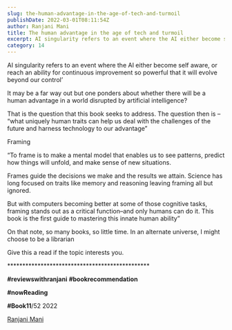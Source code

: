 ```yaml
---
slug: the-human-advantage-in-the-age-of-tech-and-turmoil
publishDate: 2022-03-01T08:11:54Z
author: Ranjani Mani
title: The human advantage in the age of tech and turmoil 
excerpt: AI singularity refers to an event where the AI either become self aware, or reach an ability for continuous improvement so powerful that it will evolve beyond our control’ It may be a far way out but one ponders about whether there will be a human advantage in a world disrupted by artificial intelligence? That  ... 
category: 14
---
```


AI singularity refers to an event where the AI either become self aware, or reach an ability for continuous improvement so powerful that it will evolve beyond our control’

It may be a far way out but one ponders about whether there will be a human advantage in a world disrupted by artificial intelligence?

That is the question that this book seeks to address. The question then is – “what uniquely human traits can help us deal with the challenges of the future and harness technology to our advantage”

Framing

“To frame is to make a mental model that enables us to see patterns, predict how things will unfold, and make sense of new situations.

Frames guide the decisions we make and the results we attain. Science has long focused on traits like memory and reasoning leaving framing all but ignored.

But with computers becoming better at some of those cognitive tasks, framing stands out as a critical function–and only humans can do it. This book is the first guide to mastering this innate human ability”

On that note, so many books, so little time. In an alternate universe, I might choose to be a librarian

Give this a read if the topic interests you.

\*\*\*\*\*\*\*\*\*\*\*\*\*\*\*\*\*\*\*\*\*\*\*\*\*\*\*\*\*\*\*\*\*\*\*\*\*\*\*\*\*\*\*\*\*\*\*

**#reviewswithranjani** **#bookrecommendation**

**#nowReading**

**#Book11**/52 2022

[Ranjani Mani](https://www.linkedin.com/feed/#)